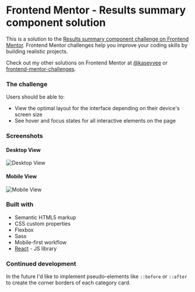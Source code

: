 # Frontend Mentor - Results summary component solution

This is a solution to the [Results summary component challenge on Frontend Mentor](https://www.frontendmentor.io/challenges/results-summary-component-CE_K6s0maV). Frontend Mentor challenges help you improve your coding skills by building realistic projects.

Check out my other solutions on Frontend Mentor at [@kaseyvee](https://www.frontendmentor.io/profile/kaseyvee) or [frontend-mentor-challenges](https://github.com/kaseyvee/frontend-mentor-challenges).

### The challenge

Users should be able to:

- View the optimal layout for the interface depending on their device's screen size
- See hover and focus states for all interactive elements on the page

### Screenshots

#### Desktop View
![Desktop View](https://i.imgur.com/iLSH2M3.png)

#### Mobile View
![Mobile View](https://i.imgur.com/rJMf7aI.png)

### Built with

- Semantic HTML5 markup
- CSS custom properties
- Flexbox
- Sass
- Mobile-first workflow
- [React](https://reactjs.org/) - JS library

### Continued development

In the future I'd like to implement pseudo-elements like ```::before``` or ```::after``` to create the corner borders of each category card.
